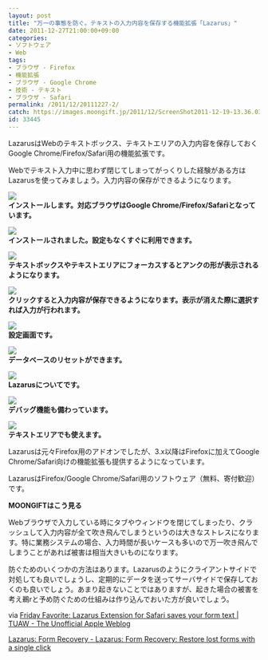 ```yaml
---
layout: post
title: "万一の事態を防ぐ。テキストの入力内容を保存する機能拡張「Lazarus」"
date: 2011-12-27T21:00:00+09:00
categories:
- ソフトウェア
- Web
tags: 
- ブラウザ - Firefox
- 機能拡張
- ブラウザ - Google Chrome
- 技術 - テキスト
- ブラウザ - Safari
permalink: /2011/12/20111227-2/
catch: https://images.moongift.jp/2011/12/ScreenShot2011-12-19-13.36.03_thumb.png
id: 33445
---
```

LazarusはWebのテキストボックス、テキストエリアの入力内容を保存しておくGoogle Chrome/Firefox/Safari用の機能拡張です。

  

Webでテキスト入力中に思わず閉じてしまってがっくりした経験がある方はLazarusを使ってみましょう。入力内容の保存ができるようになります。

  

[![](https://images.moongift.jp/2011/12/ScreenShot2011-12-19-13.26.09_thumb.png)](https://images.moongift.jp/2011/12/192aad1758f34663826d213ea9f553af.png)  
**インストールします。対応ブラウザはGoogle Chrome/Firefox/Safariとなっています。**

  

[![](https://images.moongift.jp/2011/12/ScreenShot2011-12-19-13.26.14_thumb.png)](https://images.moongift.jp/2011/12/6b3e526f8a92e6fc46c88bbdec7bd14a.png)  
**インストールされました。設定もなくすぐに利用できます。**

  

[![](https://images.moongift.jp/2011/12/ScreenShot2011-12-19-13.35.21_thumb.png)](https://images.moongift.jp/2011/12/425fb9a50e80e9653ae2ee6b1154f935.png)  
**テキストボックスやテキストエリアにフォーカスするとアンクの形が表示されるようになります。**

  

[![](https://images.moongift.jp/2011/12/ScreenShot2011-12-19-13.35.30_thumb.png)](https://images.moongift.jp/2011/12/4ea3fb6daf6b941255cd6c145e334abc.png)  
**クリックすると入力内容が保存できるようになります。表示が消えた際に選択すれば入力が行われます。**

  

[![](https://images.moongift.jp/2011/12/ScreenShot2011-12-19-13.36.03_thumb.png)](https://images.moongift.jp/2011/12/e67e0e3f9d59fff5af20bd92dd581120.png)  
**設定画面です。**

  

[![](https://images.moongift.jp/2011/12/ScreenShot2011-12-19-13.36.23_thumb.png)](https://images.moongift.jp/2011/12/9ee61094190da7f6c59d8ce2889069db.png)  
**データベースのリセットができます。**

  

[![](https://images.moongift.jp/2011/12/ScreenShot2011-12-19-13.36.26_thumb.png)](https://images.moongift.jp/2011/12/d782d66e93309ac24b03f20b30b801c8.png)  
**Lazarusについてです。**

  

[![](https://images.moongift.jp/2011/12/ScreenShot2011-12-19-13.36.28_thumb.png)](https://images.moongift.jp/2011/12/7b1f70bbd9fd369eabc5df681e46237d.png)  
**デバッグ機能も備わっています。**

  

[![](https://images.moongift.jp/2011/12/ScreenShot2011-12-19-13.37.15_thumb.png)](https://images.moongift.jp/2011/12/59f019cca83aceb68bdd51fb490efa57.png)  
**テキストエリアでも使えます。**

  

Lazarusは元々Firefox用のアドオンでしたが、3.x以降はFirefoxに加えてGoogle Chrome/Safari向けの機能拡張も提供するようになっています。

  
<!--more-->  

LazarusはFirefox/Google Chrome/Safari用のソフトウェア（無料、寄付歓迎）です。

  
  
  

**MOONGIFTはこう見る**

  

Webブラウザで入力している時にタブやウィンドウを閉じてしまったり、クラッシュして入力内容が全て吹き飛んでしまうというのは大きなストレスになります。特に業務システムの場合、入力時間が長いケースも多いので万一吹き飛んでしまうことがあれば被害は相当大きいものになります。

  

防ぐためのいくつかの方法はあります。Lazarusのようにクライアントサイドで対処しても良いでしょうし、定期的にデータを送ってサーバサイドで保存しておくのも良いでしょう。あまり起きないことではありますが、起きた場合の被害を考え鵜rと予め防ぐための仕組みは作り込んでおいた方が良いでしょう。

  

via [Friday Favorite: Lazarus Extension for Safari saves your form text | TUAW - The Unofficial Apple Weblog](http://www.tuaw.com/2011/12/16/friday-favorite-lazarus-extension-for-safari-saves-your-form-te/)

  

[Lazarus: Form Recovery - Lazarus: Form Recovery: Restore lost forms with a single click](http://lazarus.interclue.com/)

